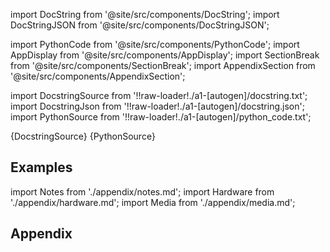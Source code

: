 
[//]: # (Custom component imports)

import DocString from '@site/src/components/DocString';
import DocStringJSON from '@site/src/components/DocStringJSON';

import PythonCode from '@site/src/components/PythonCode';
import AppDisplay from '@site/src/components/AppDisplay';
import SectionBreak from '@site/src/components/SectionBreak';
import AppendixSection from '@site/src/components/AppendixSection';

[//]: # (Docstring)

import DocstringSource from '!!raw-loader!./a1-[autogen]/docstring.txt';
import DocstringJson from '!!raw-loader!./a1-[autogen]/docstring.json';
import PythonSource from '!!raw-loader!./a1-[autogen]/python_code.txt';

<DocString>{DocstringSource}</DocString>
<DocStringJSON data={DocstringJson} />
<PythonCode GLink='SCIPY/SIGNAL/SAVGOL_FILTER/SAVGOL_FILTER.py'>{PythonSource}</PythonCode>

<SectionBreak />

    

[//]: # (Examples)

## Examples

<AppDisplay 
  GLink='SCIPY/SIGNAL/SAVGOL_FILTER'
  nodeLabel='SAVGOL_FILTER'>
</AppDisplay>

<SectionBreak />

    

[//]: # (Appendix)

import Notes from './appendix/notes.md';
import Hardware from './appendix/hardware.md';
import Media from './appendix/media.md';

## Appendix

<AppendixSection index={0} folderPath='nodes/SCIPY/SIGNAL/SAVGOL_FILTER/appendix/'><Notes /></AppendixSection>
<AppendixSection index={1} folderPath='nodes/SCIPY/SIGNAL/SAVGOL_FILTER/appendix/'><Hardware /></AppendixSection>
<AppendixSection index={2} folderPath='nodes/SCIPY/SIGNAL/SAVGOL_FILTER/appendix/'><Media /></AppendixSection>


